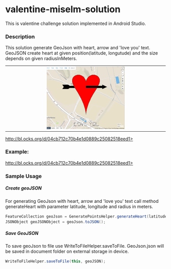 # valentine-miselm-solution
This is valentine challenge solution implemented in Android Studio.


  
### Description

This solution generate GeoJson with heart, arrow and 'love you' text. GeoJSON create heart at given position(latitude, longutude) and the size depends on given radiusInMeters.

<table>
  <tr>
    <td align="center">
		<img width="50%" src="https://github.com/Norc89/valentine-miselm-solution/blob/master/Screenshots/image.jpg">
    </td>    
  </tr>
</table>

<a href="GeoJSON Example">http://bl.ocks.org/d/04cb712c70b4e1d0889c25082518eed1>  

### Example:

<a href="GeoJSON Example">http://bl.ocks.org/d/04cb712c70b4e1d0889c25082518eed1>


	 
### Sample Usage

 ##### Create geoJSON
For generating GeoJson with heart, arrow and 'love you' text call method generateHeart with parameter latitude, longitude and radius in meters.

````java
FeatureCollection geoJson = GeneratePointsHelper.generateHeart(latitude, longitude, radiusInMeters);
JSONObject geoJSONObject = geoJson.toJSON();
````

 ##### Save GeoJSON
To save geoJson to file use WriteToFileHelper.saveToFile. GeoJson.json will be saved in document folder on external storage in device.

````java
WriteToFileHelper.saveToFile(this, geoJSON);
````
